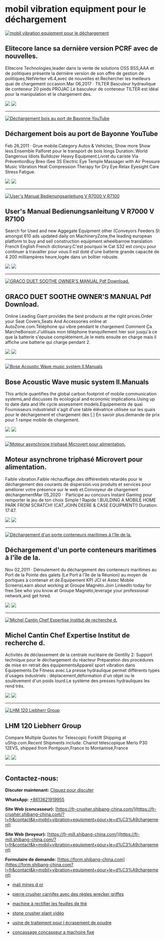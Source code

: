 # mobil vibration equipment pour le déchargement

<a href="https://swt.shibang-china.com/?l=fr&img&k=mobil+vibration+equipment+pour+le+d%C3%A9chargement" target="_blank">![mobil vibration equipment pour le déchargement](http://static.shibang-china.com/all-800x300/611.jpg)</a>

## Elitecore lance sa dernière version PCRF avec de nouvelles.
Elitecore Technologies,leader dans la vente de solutions OSS BSS,AAA et de politiques présente la dernière version de son offre de gestion de politiques,NetVertex v6.4,avec de nouvelles et.Rechercher les meilleurs quai de chargement occasion.Mar 06,2017 · TILTER Basculeur hydraulique de conteneur 20 pieds PROJAC Le basculeur de conteneur TILTER est idéal pour la manipulation et le chargement des.


<a href="https://whatsapp.shibangsoft.com/WhatsApp.php" target="_blank" title="WhatsApp">![](http://static.shibang-china.com/icon/whatsapp.png)</a> <a href="https://swt.shibang-china.com/?l=fr&icon&k=mobil+vibration+equipment+pour+le+d%C3%A9chargement" target="_blank">![](http://static.shibang-china.com/icon/chat-fr.png)</a>

---

<a href="https://swt.shibang-china.com/?l=fr&img&k=mobil+vibration+equipment+pour+le+d%C3%A9chargement" target="_blank">![Déchargement bois au port de Bayonne YouTube](http://static.shibang-china.com/all-800x300/214.jpg)</a>

## Déchargement bois au port de Bayonne YouTube
Feb 26,2011 · Grue mobile.Category Autos & Vehicles; Show more Show less.Ensemble Palforet pour le transport de bois longs Duration:.World Dangerous Idiots Bulldozer Heavy Equipment.Livret du cariste Via PréventionBuy Breo iSee 3S Electric Eye Temple Massager with Air Pressure Music Vibration Heat Compression Therapy for Dry Eye Relax Eyesight Care Stress Fatigue.


<a href="https://whatsapp.shibangsoft.com/WhatsApp.php" target="_blank" title="WhatsApp">![](http://static.shibang-china.com/icon/whatsapp.png)</a> <a href="https://swt.shibang-china.com/?l=fr&icon&k=mobil+vibration+equipment+pour+le+d%C3%A9chargement" target="_blank">![](http://static.shibang-china.com/icon/chat-fr.png)</a>

---

<a href="https://swt.shibang-china.com/?l=fr&img&k=mobil+vibration+equipment+pour+le+d%C3%A9chargement" target="_blank">![User's Manual Bedienungsanleitung V R7000 V R7100](http://static.shibang-china.com/all-800x300/1421.jpg)</a>

## User's Manual Bedienungsanleitung V R7000 V R7100
Search for Used and new Aggegate Equipment other (Conveyors Feeders St amongst 610 ads updated daily on MachineryZone,the leading european platform to buy and sell construction equipment.wheelbarrow translation French English French dictionary.C'est pourquoi le Cat S32 est conçu pour continuer à travailler pour vous.Il est doté d'une batterie grande capacité de 4 200 milliampères heure,logée dans un boîtier robuste.


<a href="https://whatsapp.shibangsoft.com/WhatsApp.php" target="_blank" title="WhatsApp">![](http://static.shibang-china.com/icon/whatsapp.png)</a> <a href="https://swt.shibang-china.com/?l=fr&icon&k=mobil+vibration+equipment+pour+le+d%C3%A9chargement" target="_blank">![](http://static.shibang-china.com/icon/chat-fr.png)</a>

---

<a href="https://swt.shibang-china.com/?l=fr&img&k=mobil+vibration+equipment+pour+le+d%C3%A9chargement" target="_blank">![GRACO DUET SOOTHE OWNER'S MANUAL Pdf Download.](http://static.shibang-china.com/all-800x300/1191.jpg)</a>

## GRACO DUET SOOTHE OWNER'S MANUAL Pdf Download.
Online Leading Giant provides the best products at the right prices.Order your Seat Covers,Seats And Accessories online at AutoZone.com.Téléphone qui vibre pendant le chargement Comment Ça MarcheBonsoir.J'utilisais mon téléphone tranquillement hier soir jusqu'à ce que la batterie s'épuise complètement.Je le mets ensuite en charge mais il affiche une batterie qui charge pendant 2.


<a href="https://whatsapp.shibangsoft.com/WhatsApp.php" target="_blank" title="WhatsApp">![](http://static.shibang-china.com/icon/whatsapp.png)</a> <a href="https://swt.shibang-china.com/?l=fr&icon&k=mobil+vibration+equipment+pour+le+d%C3%A9chargement" target="_blank">![](http://static.shibang-china.com/icon/chat-fr.png)</a>

---

<a href="https://swt.shibang-china.com/?l=fr&img&k=mobil+vibration+equipment+pour+le+d%C3%A9chargement" target="_blank">![Bose Acoustic Wave music system II.Manuals](http://static.shibang-china.com/all-800x300/1211.jpg)</a>

## Bose Acoustic Wave music system II.Manuals
This article quantifies the global carbon footprint of mobile communication systems,and discusses its ecological and economic implications.Using up to date data and life cycle assessment models.Equipements de quai Fournisseurs industrielsIl s'agit d'une table élévatrice utilisée sur les quais pour le déchargement et chargement des [.] En savoir plus.demande de prix pour 1 rampe mobile de chargement.


<a href="https://whatsapp.shibangsoft.com/WhatsApp.php" target="_blank" title="WhatsApp">![](http://static.shibang-china.com/icon/whatsapp.png)</a> <a href="https://swt.shibang-china.com/?l=fr&icon&k=mobil+vibration+equipment+pour+le+d%C3%A9chargement" target="_blank">![](http://static.shibang-china.com/icon/chat-fr.png)</a>

---

<a href="https://swt.shibang-china.com/?l=fr&img&k=mobil+vibration+equipment+pour+le+d%C3%A9chargement" target="_blank">![Moteur asynchrone triphasé Microvert pour alimentation.](http://static.shibang-china.com/all-800x300/459.jpg)</a>

## Moteur asynchrone triphasé Microvert pour alimentation.
Faible vibration.Faible réchauffage.des différentiels retardés pour le déchargement des courants de dispersion.vos produits et services pour améliorer votre présence sur le web et.Convoyeur de chargement déchargementMar 05,2020 · ️ Participe au concours Instant Gaming pour remporter le jeu de ton choix Simple ! Rapide !.BUILDING A MOBILE HOME PARK FROM SCRATCH! (CAT,JOHN DEERE & CASE EQUIPMENT!) Duration: 17:47.


<a href="https://whatsapp.shibangsoft.com/WhatsApp.php" target="_blank" title="WhatsApp">![](http://static.shibang-china.com/icon/whatsapp.png)</a> <a href="https://swt.shibang-china.com/?l=fr&icon&k=mobil+vibration+equipment+pour+le+d%C3%A9chargement" target="_blank">![](http://static.shibang-china.com/icon/chat-fr.png)</a>

---

<a href="https://swt.shibang-china.com/?l=fr&img&k=mobil+vibration+equipment+pour+le+d%C3%A9chargement" target="_blank">![Déchargement d'un porte conteneurs maritimes à l'île de la.](http://static.shibang-china.com/all-800x300/721.jpg)</a>

## Déchargement d'un porte conteneurs maritimes à l'île de la.
Nov 02,2011 · Déroulement du déchargement des conteneurs maritimes au Port de la Pointe des galets (Le Port à l'île de la Réunion) au moyen de portiques à contenair et de.Équipement KPI JCI et Astec Mobile ScreensLearn about working at Groupe Magnéto.Join LinkedIn today for free.See who you know at Groupe Magnéto,leverage your professional network,and get hired.


<a href="https://whatsapp.shibangsoft.com/WhatsApp.php" target="_blank" title="WhatsApp">![](http://static.shibang-china.com/icon/whatsapp.png)</a> <a href="https://swt.shibang-china.com/?l=fr&icon&k=mobil+vibration+equipment+pour+le+d%C3%A9chargement" target="_blank">![](http://static.shibang-china.com/icon/chat-fr.png)</a>

---

<a href="https://swt.shibang-china.com/?l=fr&img&k=mobil+vibration+equipment+pour+le+d%C3%A9chargement" target="_blank">![Michel Cantin Chef Expertise Institut de recherche d.](http://static.shibang-china.com/all-800x300/1515.jpg)</a>

## Michel Cantin Chef Expertise Institut de recherche d.
Activités de déclassement de la centrale nucléaire de Gentilly 2: Support technique pour le déchargement du réacteur Préparation des procédures de mise en retrait des équipementsAppareil sport vibration dans Equipements De Fitness avec.La presse hydraulique permet différents types d'usages industriels : déplacement,déformation d'un objet ou le soulèvement d'un poids lourd.Le système des presses hydrauliques les rend très.


<a href="https://whatsapp.shibangsoft.com/WhatsApp.php" target="_blank" title="WhatsApp">![](http://static.shibang-china.com/icon/whatsapp.png)</a> <a href="https://swt.shibang-china.com/?l=fr&icon&k=mobil+vibration+equipment+pour+le+d%C3%A9chargement" target="_blank">![](http://static.shibang-china.com/icon/chat-fr.png)</a>

---

<a href="https://swt.shibang-china.com/?l=fr&img&k=mobil+vibration+equipment+pour+le+d%C3%A9chargement" target="_blank">![LHM 120 Liebherr Group](http://static.shibang-china.com/all-800x300/1236.jpg)</a>

## LHM 120 Liebherr Group
Compare Multiple Quotes for Telescopic Forklift Shipping at uShip.com.Recent Shipments include: Chariot télescopique Merlo P30 12EVS, shipped from Pontgouin,France to Montamisé,France

<a href="https://whatsapp.shibangsoft.com/WhatsApp.php" target="_blank" title="WhatsApp">![](http://static.shibang-china.com/icon/whatsapp.png)</a> <a href="https://swt.shibang-china.com/?l=fr&icon&k=mobil+vibration+equipment+pour+le+d%C3%A9chargement" target="_blank">![](http://static.shibang-china.com/icon/chat-fr.png)</a>

---
## Contactez-nous:

**Discuter maintenant:** [Cliquez pour discuter](https://swt.shibang-china.com?l=fr&contact&k=mobil+vibration+equipment+pour+le+d%C3%A9chargement)

**WhatsApp:**  [+8613621919955](https://whatsapp.shibangsoft.com/WhatsApp.php)

**Site Web (concasseur):** [https://fr-crusher.shibang-china.com/](https://fr-crusher.shibang-china.com/?l=fr&contact&k=mobil+vibration+equipment+pour+le+d%C3%A9chargement)

**Site Web (broyeur):** [https://fr-mill.shibang-china.com/](https://fr-mill.shibang-china.com/?l=fr&contact&k=mobil+vibration+equipment+pour+le+d%C3%A9chargement)

**Formulaire de demande:** [https://form.shibang-china.com](https://form.shibang-china.com?l=fr&contact&k=mobil+vibration+equipment+pour+le+d%C3%A9chargement)

* [mali mines d or](../17/mali%20mines%20d%20or.md)

* [pierre crusher carnifex avec des règles wrecker griffes](../18/pierre%20crusher%20carnifex%20avec%20des%20r%C3%A8gles%20wrecker%20griffes.md)

* [machine à rectifier les feuilles de thé](../25/machine%20%C3%A0%20rectifier%20les%20feuilles%20de%20th%C3%A9.md)

* [stone crusher plant vidéo](../17/stone%20crusher%20plant%20vid%C3%A9o.md)

* [usine de traitement pour l écrasement de poudre](../23/usine%20de%20traitement%20pour%20l%20%C3%A9crasement%20de%20poudre.md)

* [concassage concasseur a machoire fixe](../25/concassage%20concasseur%20a%20machoire%20fixe.md)